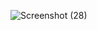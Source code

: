 ![Screenshot (28)](https://github.com/user-attachments/assets/6948cf69-7cab-44c5-8401-271944ab578d)
